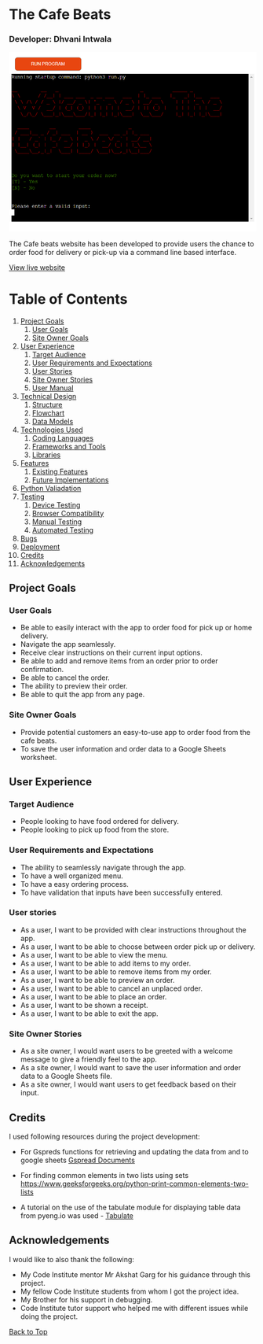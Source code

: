 # The Cafe Beats

### Developer: Dhvani Intwala

![Mockup-screenshot-image](Screenshot-of-the-mockup-image.png)

The Cafe beats website has been developed to provide users the chance to order food for delivery or pick-up via a command line based interface.

[View live website]()


# Table of Contents

1. [Project Goals](#project-goals)
    1. [User Goals](#user-goals)
    2. [Site Owner Goals](#site-owner-goals)
2. [User Experience](#user-experience)
    1. [Target Audience](#target-audience)
    2. [User Requirements and Expectations](#user-requirements-and-expectations)
    3. [User Stories](#user-stories)
    4. [Site Owner Stories](#site-owner-stories)
    5. [User Manual](#user-manual)
3. [Technical Design](#technical-design)
    1. [Structure](#structure)
    2. [Flowchart](#flowchart)
    3. [Data Models](#data-models)
4. [Technologies Used](#technologies-used)
    1. [Coding Languages](#coding-languages)
    2. [Frameworks and Tools](#frameworks-and-tools)
    3. [Libraries](#libraries)
5. [Features](#features)
    1. [Existing Features](#existing-features)
    2. [Future Implementations](#future-implementations)
6. [Python Valiadation](#python-validation)
7. [Testing](#testing)
    1. [Device Testing](#device-testing)
    2. [Browser Compatibility](#browser-compatibility)
    3. [Manual Testing](#manual-testing)
    4. [Automated Testing](#automated-testing)
8. [Bugs](#bugs)
9. [Deployment](#deployment)
10. [Credits](#credits)
11. [Acknowledgements](#acknowledgements)


## Project Goals

### User Goals
- Be able to easily interact with the app to order food for    pick up or home delivery.
- Navigate the app seamlessly.
- Receive clear instructions on their current input options.
- Be able to add and remove items from an order prior to order confirmation.
- Be able to cancel the order.
- The ability to preview their order.
- Be able to quit the app from any page.

### Site Owner Goals

- Provide potential customers an easy-to-use app to order food from the cafe beats.
- To save the user information and order data to a Google Sheets worksheet.

## User Experience

### Target Audience

- People looking to have food ordered for delivery.
- People looking to pick up food from the store.

### User Requirements and Expectations

- The ability to seamlessly navigate through the app.
- To have a well organized menu.
- To have a easy ordering process.
- To have validation that inputs have been successfully entered.

### User stories

-  As a user, I want to be provided with clear instructions throughout the app.
- As a user, I want to be able to choose between order pick up or delivery.
- As a user, I want to be able to view the menu.
- As a user, I want to be able to add items to my order.
- As a user, I want to be able to remove items from my order.
- As a user, I want to be able to preview an order.
- As a user, I want to be able to cancel an unplaced order.
- As a user, I want to be able to place an order.
- As a user, I want to be shown a receipt.
- As a user, I want to be able to exit the app.

### Site Owner Stories

- As a site owner, I would want users to be greeted with a welcome message to give a friendly feel to the app.
- As a site owner, I would want to save the user information and order data to a Google Sheets file.
- As a site owner, I would want users to get feedback based on their input.


## Credits

I used following resources during the project development:

- For Gspreds functions for retrieving and updating the data from and to google sheets [Gspread Documents](https://docs.gspread.org/en/latest/user-guide.html)

- For finding common elements in two lists using sets  
    https://www.geeksforgeeks.org/python-print-common-elements-two-lists

- A tutorial on the use of the tabulate module for displaying table data from pyeng.io was used - [Tabulate](https://pyneng.readthedocs.io/en/latest/book/12_useful_modules/tabulate.html)

## Acknowledgements

I would like to also thank the following:

- My Code Institute mentor Mr Akshat Garg for his guidance through this project.
- My fellow Code Institute students from whom I got the project idea.
- My Brother for his support in debugging.
- Code Institute tutor support who helped me with different issues while doing the project.

[Back to Top](#the-cafe-beats)


